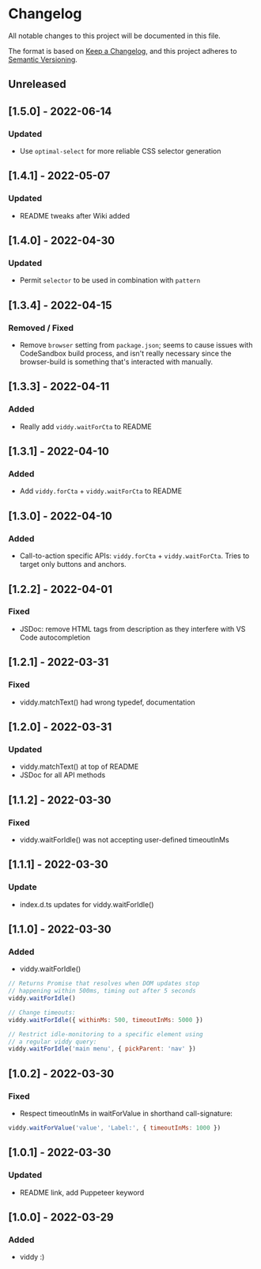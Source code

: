 # Changelog

All notable changes to this project will be documented in this file.

The format is based on [Keep a Changelog](https://keepachangelog.com/en/1.0.0/),
and this project adheres to [Semantic Versioning](https://semver.org/spec/v2.0.0.html).

## Unreleased

## [1.5.0] - 2022-06-14

### Updated

- Use `optimal-select` for more reliable CSS selector generation

## [1.4.1] - 2022-05-07

### Updated

- README tweaks after Wiki added

## [1.4.0] - 2022-04-30

### Updated

- Permit `selector` to be used in combination with `pattern`

## [1.3.4] - 2022-04-15

### Removed / Fixed

- Remove `browser` setting from `package.json`; seems to cause issues with CodeSandbox build process, and isn't really necessary since the browser-build is something that's interacted with manually.

## [1.3.3] - 2022-04-11

### Added

- Really add `viddy.waitForCta` to README

## [1.3.1] - 2022-04-10

### Added

- Add `viddy.forCta` + `viddy.waitForCta` to README

## [1.3.0] - 2022-04-10

### Added

- Call-to-action specific APIs: `viddy.forCta` + `viddy.waitForCta`. Tries to target only buttons and anchors.

## [1.2.2] - 2022-04-01

### Fixed

- JSDoc: remove HTML tags from description as they interfere with VS Code autocompletion

## [1.2.1] - 2022-03-31

### Fixed

- viddy.matchText() had wrong typedef, documentation

## [1.2.0] - 2022-03-31

### Updated

- viddy.matchText() at top of README
- JSDoc for all API methods

## [1.1.2] - 2022-03-30

### Fixed

- viddy.waitForIdle() was not accepting user-defined timeoutInMs

## [1.1.1] - 2022-03-30

### Update

- index.d.ts updates for viddy.waitForIdle()

## [1.1.0] - 2022-03-30

### Added

- viddy.waitForIdle()

```js
// Returns Promise that resolves when DOM updates stop
// happening within 500ms, timing out after 5 seconds
viddy.waitForIdle()

// Change timeouts:
viddy.waitForIdle({ withinMs: 500, timeoutInMs: 5000 })

// Restrict idle-monitoring to a specific element using
// a regular viddy query:
viddy.waitForIdle('main menu', { pickParent: 'nav' })
```

## [1.0.2] - 2022-03-30

### Fixed

- Respect timeoutInMs in waitForValue in shorthand call-signature:

```js
viddy.waitForValue('value', 'Label:', { timeoutInMs: 1000 })
```

## [1.0.1] - 2022-03-30

### Updated

- README link, add Puppeteer keyword

## [1.0.0] - 2022-03-29

### Added

- viddy :)

